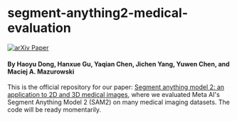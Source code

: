 # segment-anything2-medical-evaluation

[![arXiv Paper](https://img.shields.io/badge/arXiv-2304.10517-orange.svg?style=flat)](https://arxiv.org/abs/2408.00756)

#### By Haoyu Dong, Hanxue Gu, Yaqian Chen, Jichen Yang, Yuwen Chen, and Maciej A. Mazurowski

This is the official repository for our paper: [Segment anything model 2: an application to 2D and 3D medical images](https://https://arxiv.org/abs/2408.00756), where we evaluated Meta AI's Segment Anything Model 2 (SAM2) on many medical imaging datasets. The code will be ready momentarily.
